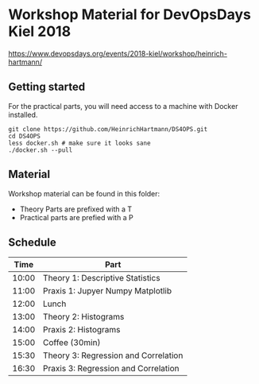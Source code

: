 # Workshop Material for DevOpsDays Kiel 2018

https://www.devopsdays.org/events/2018-kiel/workshop/heinrich-hartmann/

## Getting started

For the practical parts, you will need access to a machine with Docker installed.

```
git clone https://github.com/HeinrichHartmann/DS4OPS.git
cd DS4OPS
less docker.sh # make sure it looks sane
./docker.sh --pull
```

## Material

Workshop material can be found in this folder:

- Theory Parts are prefixed with a T
- Practical parts are prefied with a P

## Schedule

|Time|Part|
|----|----|
|10:00| Theory 1: Descriptive Statistics |
|11:00| Praxis 1: Jupyer Numpy Matplotlib |
|12:00| Lunch |
|13:00| Theory 2: Histograms |
|14:00| Praxis 2: Histograms |
|15:00| Coffee (30min) |
|15:30| Theory 3: Regression and Correlation |
|16:30| Praxis 3: Regression and Correlation |

